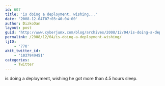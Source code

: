 ```yaml
---
id: 607
title: 'is doing a deployment, wishing...'
date: '2008-12-04T07:03:40-04:00'
author: DizkoDan
layout: post
guid: 'http://www.cyberjunx.com/blog/archives/2008/12/04/is-doing-a-deployment-wishing/'
permalink: /2008/12/04/is-doing-a-deployment-wishing/
ljID:
    - '770'
aktt_twitter_id:
    - '1037949451'
categories:
    - Twitter
---
```


is doing a deployment, wishing he got more than 4.5 hours sleep.